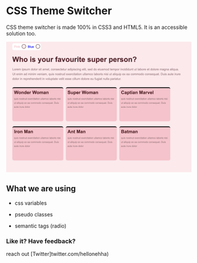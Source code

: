 # CSS Theme Switcher

CSS theme switcher is made 100% in CSS3 and HTML5. It is an accessible solution too.

![](theme-switcher.png)

## What we are using

- css variables

- pseudo classes

- semantic tags (radio)

### Like it? Have feedback?

reach out [Twitter]twitter.com/hellonehha)